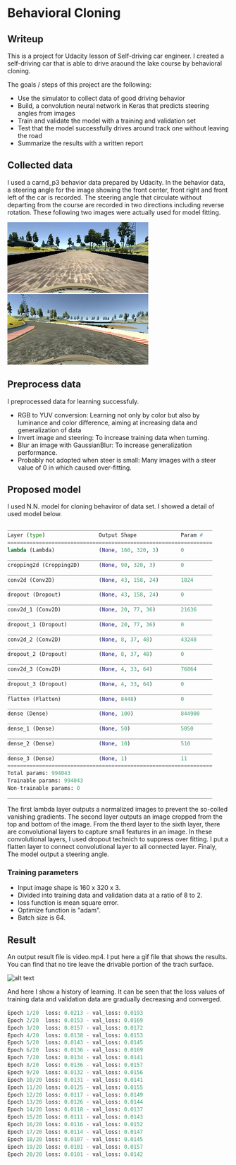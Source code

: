 # **Behavioral Cloning** 

[//]: # (Image References)

[jpg1]: ./picture/center_2016_12_01_13_30_48_287.jpg "test jpg1"
[jpg2]: ./picture/center_2016_12_01_13_33_56_606.jpg "test jpg2"
[gif1]: ./video.gif "video gif"

## Writeup

This is a project for Udacity lesson of Self-driving car engineer.
I created a self-driving car that is able to drive araound the lake course by behavioral cloning.

The goals / steps of this project are the following:
* Use the simulator to collect data of good driving behavior
* Build, a convolution neural network in Keras that predicts steering angles from images
* Train and validate the model with a training and validation set
* Test that the model successfully drives around track one without leaving the road
* Summarize the results with a written report

## Collected data

I used a carnd_p3 behavior data prepared by Udacity.
In the behavior data, a steering angle for the image showing the front center, front right and front left of the car is recorded.
The steering angle that circulate without departing from the course are recorded in two directions including reverse rotation.
These following two images were actually used for model fitting.

![alt text][jpg1]
![alt text][jpg2]

## Preprocess data

I preprocessed data for learning successfuly.

* RGB to YUV conversion: Learning not only by color but also by luminance and color difference, aiming at increasing data and generalization of data
* Invert image and steering: To increase training data when turning.
* Blur an image with GaussianBlur: To increase generalization performance.
* Probably not adopted when steer is small: Many images with a steer value of 0 in which caused over-fitting.

## Proposed model

I used N.N. model for cloning behaviror of data set.
I showed a detail of used model below.

```python
_________________________________________________________________
Layer (type)                 Output Shape              Param #   
=================================================================
lambda (Lambda)              (None, 160, 320, 3)       0         
_________________________________________________________________
cropping2d (Cropping2D)      (None, 90, 320, 3)        0         
_________________________________________________________________
conv2d (Conv2D)              (None, 43, 158, 24)       1824      
_________________________________________________________________
dropout (Dropout)            (None, 43, 158, 24)       0         
_________________________________________________________________
conv2d_1 (Conv2D)            (None, 20, 77, 36)        21636     
_________________________________________________________________
dropout_1 (Dropout)          (None, 20, 77, 36)        0         
_________________________________________________________________
conv2d_2 (Conv2D)            (None, 8, 37, 48)         43248     
_________________________________________________________________
dropout_2 (Dropout)          (None, 8, 37, 48)         0         
_________________________________________________________________
conv2d_3 (Conv2D)            (None, 4, 33, 64)         76864     
_________________________________________________________________
dropout_3 (Dropout)          (None, 4, 33, 64)         0         
_________________________________________________________________
flatten (Flatten)            (None, 8448)              0         
_________________________________________________________________
dense (Dense)                (None, 100)               844900    
_________________________________________________________________
dense_1 (Dense)              (None, 50)                5050      
_________________________________________________________________
dense_2 (Dense)              (None, 10)                510       
_________________________________________________________________
dense_3 (Dense)              (None, 1)                 11        
=================================================================
Total params: 994043
Trainable params: 994043
Non-trainable params: 0
_________________________________________________________________
```

The first lambda layer outputs a normalized images to prevent the so-colled vanishing gradients.
The second layer outputs an image cropped from the top and bottom of the image.
From the therd layer to the sixth layer, there are convolutional layers to capture small features in an image.
In these convolutional layers, I used dropout technich to suppress over fitting.
I put a flatten layer to connect convolutional layer to all connected layer.
Finaly, The model output a steering angle.

### Training parameters

* Input image shape is 160 x 320 x 3.
* Divided into training data and validation data at a ratio of 8 to 2.
* loss function is mean square error.
* Optimize function is "adam".
* Batch size is 64.

## Result

An output result file is video.mp4.
I put here a gif file that shows the results.
You can find that no tire leave the drivable portion of the trach surface.

![alt text][gif1]

And here I show a history of learning.
It can be seen that the loss values ​​of training data and validation data are gradually decreasing and converged.

```python
Epoch 1/20  loss: 0.0213 - val_loss: 0.0193
Epoch 2/20  loss: 0.0153 - val_loss: 0.0169
Epoch 3/20  loss: 0.0157 - val_loss: 0.0172
Epoch 4/20  loss: 0.0138 - val_loss: 0.0153
Epoch 5/20  loss: 0.0143 - val_loss: 0.0145
Epoch 6/20  loss: 0.0136 - val_loss: 0.0169
Epoch 7/20  loss: 0.0134 - val_loss: 0.0141
Epoch 8/20  loss: 0.0136 - val_loss: 0.0157
Epoch 9/20  loss: 0.0132 - val_loss: 0.0156
Epoch 10/20 loss: 0.0131 - val_loss: 0.0141
Epoch 11/20 loss: 0.0125 - val_loss: 0.0155
Epoch 12/20 loss: 0.0117 - val_loss: 0.0149
Epoch 13/20 loss: 0.0126 - val_loss: 0.0144
Epoch 14/20 loss: 0.0118 - val_loss: 0.0137
Epoch 15/20 loss: 0.0111 - val_loss: 0.0143
Epoch 16/20 loss: 0.0116 - val_loss: 0.0152
Epoch 17/20 loss: 0.0114 - val_loss: 0.0147
Epoch 18/20 loss: 0.0107 - val_loss: 0.0145
Epoch 19/20 loss: 0.0101 - val_loss: 0.0157
Epoch 20/20 loss: 0.0101 - val_loss: 0.0142
```